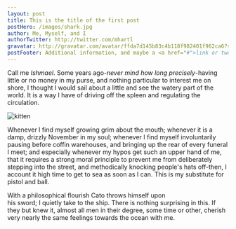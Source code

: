 ```yaml
---
layout: post
title: This is the title of the first post
postHero: /images/shark.jpg
author: Me, Myself, and I 
authorTwitter: http://twitter.com/mhartl
gravatar: http://gravatar.com/avatar/ffda7d145b83c4b118f982401f962ca6?s=150
postFooter: Additional information, and maybe a <a href="#">link or two</a>
---
```


Call me *Ishmael*. Some years ago-*never mind how long 
precisely*-having little or no money in my purse, and nothing 
particular to interest me on shore, I thought I would sail about a little 
and see the watery part of the world. It is a way I have of driving off 
the spleen and regulating the circulation.

<img class="pull-left" src="https://placekitten.com/g/400/200" alt="kitten"> 

Whenever I find myself growing grim about the mouth; whenever it is a damp,
drizzly November in my soul; whenever I find myself involuntarily pausing
before coffin warehouses, and bringing up the rear of every funeral I meet;
and especially whenever my hypos get such an upper hand of me, that it 
requires a strong moral principle to prevent me from deliberately stepping
into the street, and methodically knocking people's hats off-then, I 
account it high time to get to sea as soon as I can. This is my substitute
for pistol and ball.

With a philosophical flourish Cato throws himself upon 	
his sword; I quietly take to the ship. There is nothing surprising in this.
If they but knew it, almost all men in their degree, some time or other,
cherish very nearly the same feelings towards the ocean with me.